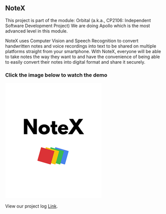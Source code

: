 ## NoteX

This project is part of the module: Orbital (a.k.a., CP2106: Independent Software Development Project)
We are doing Apollo which is the most advanced level in this module.

NoteX uses Computer Vision and Speech Recognition to convert handwritten notes and voice recordings into text to be shared on multiple platforms straight from your smartphone. With NoteX, everyone will be able to take notes the way they want to and have the convenience of being able to easily convert their notes into digital format and share it securely.

### Click the image below to watch the demo 
[![Watch the video](Screen.png)](https://youtu.be/FHjdr_f4MgA)

View our project log
[Link](https://docs.google.com/document/d/1BtSs1stdZhAFSlECQ9py-YQqCzVGBf9OUjpF15Ut7_4/edit?usp=sharing).
